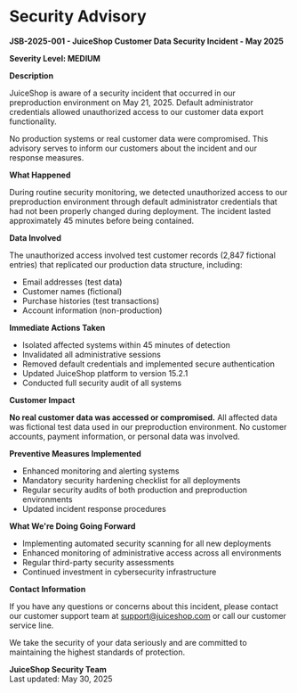 # Security Advisory

**JSB-2025-001 - JuiceShop Customer Data Security Incident - May 2025**

**Severity Level: MEDIUM**

**Description**

JuiceShop is aware of a security incident that occurred in our preproduction environment on May 21, 2025. Default administrator credentials allowed unauthorized access to our customer data export functionality.

No production systems or real customer data were compromised. This advisory serves to inform our customers about the incident and our response measures.

**What Happened**

During routine security monitoring, we detected unauthorized access to our preproduction environment through default administrator credentials that had not been properly changed during deployment. The incident lasted approximately 45 minutes before being contained.

**Data Involved**

The unauthorized access involved test customer records (2,847 fictional entries) that replicated our production data structure, including:
- Email addresses (test data)
- Customer names (fictional)
- Purchase histories (test transactions)
- Account information (non-production)

**Immediate Actions Taken**

- Isolated affected systems within 45 minutes of detection
- Invalidated all administrative sessions
- Removed default credentials and implemented secure authentication
- Updated JuiceShop platform to version 15.2.1
- Conducted full security audit of all systems

**Customer Impact**

**No real customer data was accessed or compromised.** All affected data was fictional test data used in our preproduction environment. No customer accounts, payment information, or personal data was involved.

**Preventive Measures Implemented**

- Enhanced monitoring and alerting systems
- Mandatory security hardening checklist for all deployments
- Regular security audits of both production and preproduction environments
- Updated incident response procedures

**What We're Doing Going Forward**

- Implementing automated security scanning for all new deployments
- Enhanced monitoring of administrative access across all environments
- Regular third-party security assessments
- Continued investment in cybersecurity infrastructure

**Contact Information**

If you have any questions or concerns about this incident, please contact our customer support team at support@juiceshop.com or call our customer service line.

We take the security of your data seriously and are committed to maintaining the highest standards of protection.

**JuiceShop Security Team**  
Last updated: May 30, 2025
